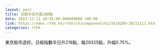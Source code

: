 ```yaml
---
layout: post
title: 日股半日升逾200點
date: 2021-11-11 10:45:09.000000000 +08:00
link: https://news.rthk.hk/rthk/ch/component/k2/1619289-20211111.htm
categories: rthk
---
```


東京股市造好。日經指數半日升218點，報29325點，升幅0.75%。

